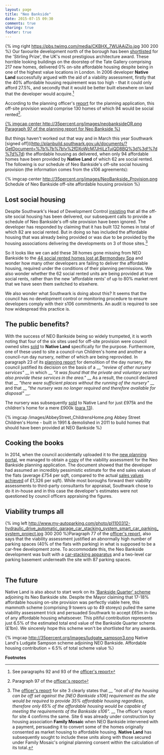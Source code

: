 ```yaml
---
layout: page
title: "Neo Bankside"
date: 2015-07-15 09:30
comments: true
sharing: true
footer: true
---
```

{% img right https://pbs.twimg.com/media/CKBHX_7WUAAiZIo.jpg 300 200 %}
Our favourite development north of the borough has been [shortlisted](http://www.theguardian.com/artanddesign/2015/jul/16/stirling-prize-2015-uk-housing-crisis) for the 'Stirling Prize', the UK's most prestigious architecture award. These horrible looking buildings on the doorstep of the Tate Gallery comprising 217 new homes, delivered 0% on-site affordable housing despite being in one of the highest value locations in London. In 2006 developer __Native Land__ successfully argued with the aid of a viability assessment, firstly that the 40% affordable housing requirement was too high - that it could only afford 27.5%, and secondly that it would be better built elsewhere on land that the developer would acquire.[^1]

According to the planning officer's [report](http://moderngov.southwark.gov.uk/Data/Planning%20Committee/20061114/Agenda/Item%2064%20-%20BanksideIndustrial%20Estate,%20118-122%20Southwark%20Street,%2044%20Holland%20Street&%2047%20Hopton%20Street,%20London,%20SE1%200SW.pdf) for the planning application, this off-site provision would comprise 130 homes of which 94 would be social rented[^2]. 

[{% imgcap center http://35percent.org/images/neobanksideOR.png Paragraph 97 of the planning report for Neo Bankside %}](http://moderngov.southwark.gov.uk/Data/Planning%20Committee/20061114/Agenda/Item%2064%20-%20BanksideIndustrial%20Estate,%20118-122%20Southwark%20Street,%2044%20Holland%20Street&%2047%20Hopton%20Street,%20London,%20SE1%200SW.pdf)

But things haven't worked out that way and in March this year Southwark [signed off]((http://planbuild.southwark.gov.uk/documents/?GetDocument=%7b%7b%7b!v%2fDXoWcM7JHiLzTujQD8BQ%3d%3d!%7d%7d%7d) the affordable housing as delivered, when only 94 affordable homes have been provided by __Native Land__ of which 62 are social rented. The following is our schedule of Neo Bankside's off-site social housing provision (the information comes from the s106 agreements):

{% imgcap center http://35percent.org/images/NeoBankside_Provision.png Schedule of Neo Bankside off-site affordable housing provision %}

## Lost social housing
Despite Southwark's Head of Development Control [insisting](https://twitter.com/interpolitan_1/status/621603023085797376) that all the off-site social housing has been delivered, our subsequent calls to provide a schedule of Neo Bankside's off-site provision have been ignored. The developer has responded by claiming that it has built 132 homes in total of which 82 are social rented. But in doing so has included the affordable housing that was already being provided or was due to be provided by the housing associations delivering the developments on 3 of those sites.[^3] 

So it looks like we can add these 38 homes gone missing from NEO Bankside to the [44 social rented homes lost at Bermondsey Spa](http://www.southwarknews.co.uk/news/southwark-council-probes-44-missing-social-homes/) and wonder how many other developers are failing to deliver the affordable housing, required under the conditions of their planning permissions. We also wonder whether the 62 social rented units are being provided at true social rents, rather than the new 'affordable rents' of up to 80% market rent that we have seen them switched to elswhere.

We also wonder what Southwark is doing about this? It seems that the council has no development control or monitoring procedure to ensure developers comply with their s106 commitments. An audit is required to see how widespread this practice is.

## The public benefits?
With the success of NEO Bankside being so widely trumpeted, it is worth noting that four of the six sites used for off-site provision were council owned sites [sold](http://moderngov.southwarksites.com/documents/s4006/Disposal%20of%20Four%20Sites%20to%20Native%20Land%20Off-site%20Affordable%20Housing.pdf) to __Native Land__ specifically for the purpose. Furthermore, one of these used to site a council-run Children's home and another a council-run day nursery, neither of which are being reprovided. In paragraph 23 of its [planning report](http://planbuild.southwark.gov.uk/documents/?GetDocument=%7b%7b%7b!MThhBTJ0G25rq0%2bkN01Fhg%3d%3d!%7d%7d%7d) for demolition of the day nursery, the council justified its decision on the basis of a __ _"review of other nursery services"_ __ in which __ _"it was found that the private and voluntary sectors also provide these services in the area."_ __ As a result, the council declared that __ _"there were sufficient places without the running of the nursery"_ __ and that __ _"the nursery was no longer required and therefore available for disposal"_ __.  

The nursery was subsequently [sold](http://moderngov.southwarksites.com/mgConvert2PDF.aspx?ID=7853) to Native Land for just £975k and the children's home for a mere £900k ([para 13](http://moderngov.southwarksites.com/mgConvert2PDF.aspx?ID=7853)). 

 
{% imgcap /images/AbbeyStreet_ChildrensHome.png Abbey Street Children's Home - built in 1991 & demolished in 2011 to build homes that should have been provided at NEO Bankside %}


## Cooking the books
In 2014, when the council accidentally uploaded it to the [new planning portal](http://www.southwark.gov.uk/info/485/planning_applications/554/search_for_planning_applications), we managed to obtain a [copy](http://crappistmartin.github.io/images/NeoBankside_VA.pdf) of the viability assessment for the Neo Bankside planning application. The document showed that the developer had assumed an incredibly pessimistic estimate for the end sales values of the flats (average £754 per sqft, compared to the actual [sales values achieved](http://www.colliers.com/~/media/Files/EMEA/UK/research/residential/201202-central-london-residential-market.pdf) of £1,326 per sqft).
While most boroughs forward their viability assessments to third-party consultants for appraisal, Southwark chose to do it in-house and in this case the developer's estimates were not questioned by council officers appraising the figures.  

## Viability trumps all
{% img left http://www.my-autoparking.com/photo/pl1100312-hydraulic_drive_automatic_garage_car_stacking_system_smart_car_parking_system_project.jpg 300 200 %}Paragraph 77 of the [officer's report](http://moderngov.southwark.gov.uk/Data/Planning%20Committee/20061114/Agenda/Item%2064%20-%20BanksideIndustrial%20Estate,%20118-122%20Southwark%20Street,%2044%20Holland%20Street&%2047%20Hopton%20Street,%20London,%20SE1%200SW.pdf), also says that the viability assessment justified an abnormally high number of parking spaces (40% of the flats with parking) in what is supposed to be a car-free development zone. To accommodate this, the Neo Bankside development was built with a [car-stacking apparatus](http://planbuild.southwark.gov.uk:8190/online-applications/applicationDetails.do?previousCaseUprn=200003376898&previousCaseType=Property&previousKeyVal=_STHWR_PROPLPI_42138_1&activeTab=summary&previousCaseNumber=_STHWR_PROPLPI_42138_1&keyVal=_STHWR_DCAPR_9520430) and a two-level car parking basement underneath the site with 87 parking spaces.  
</br>

## The future
Native Land is also about to start work on its ['Bankside Quarter' scheme](http://35percent.org/ludgate-and-sampson-house) adjoining its Neo Bankside site. Despite the Mayor claiming that 17-18% affordable housing on-site provision was perfectly viable here, this mammoth scheme (comprising 9 towers up to 49 storeys) pulled the same viability assessment trick and persuaded Southwark to accept £65m in-lieu of any affordable housing whatsoever. This pitiful contribution represents just 6.5% of the estimated total end value of the Bankside Quarter scheme (£1bn). We sincerely hope this scheme won't be shortlisted for any awards.  

{% imgcap http://35percent.org/images/ludgate_sampson3.png Native Land's Ludgate Sampson scheme adjoining NEO Bankside. Affordable housing contribution = 6.5% of total scheme value %} 


__Footnotes__
[^1]: See paragraphs 92 and 93 of the [officer's report](http://moderngov.southwark.gov.uk/Data/Planning%20Committee/20061114/Agenda/Item%2064%20-%20BanksideIndustrial%20Estate,%20118-122%20Southwark%20Street,%2044%20Holland%20Street&%2047%20Hopton%20Street,%20London,%20SE1%200SW.pdf)

[^2]: Paragraph 97 of the [officer's report](http://moderngov.southwark.gov.uk/Data/Planning%20Committee/20061114/Agenda/Item%2064%20-%20BanksideIndustrial%20Estate,%20118-122%20Southwark%20Street,%2044%20Holland%20Street&%2047%20Hopton%20Street,%20London,%20SE1%200SW.pdf)

[^3]: The [officer's report](http://planbuild.southwark.gov.uk/documents/?GetDocument=%7b%7b%7b!Nm8ezkzFMD9f7kPr1h%2bcGg%3d%3d!%7d%7d%7d) for site 3 clearly states that __ _"not all of the housing can be off set against the [NEO Bankside s106] requirement as the site would be required to provide 35% affordable housing regardless, therefore only 65% of the affordable housing would be capable of meeting the requirements of the Bankside s106"._ __ The officer's report for site 4 confirms the same. Site 6 was already under construction by housing association __Family Mosaic__ when NEO Bankside intervened with a payment, persuading it to convert some of the homes originally consented as market housing to affordable housing. __Native Land__ has subsequently sought to include these units along with those secured under Family Mosaic's original planning consent within the calculation of its total.  


